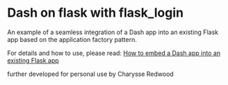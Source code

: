 # Dash on flask with flask_login
An example of a seamless integration of a Dash app into an existing Flask app based on the application factory pattern.

For details and how to use, please read: [How to embed a Dash app into an existing Flask app](https://medium.com/@olegkomarov_77860/how-to-embed-a-dash-app-into-an-existing-flask-app-ea05d7a2210b)

further developed for personal use by Charysse Redwood
